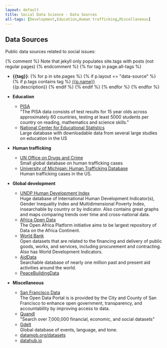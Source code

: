 ```yaml
---
layout: default
title: Social Data Science - Data Sources
all-tags: [Development,Education,Human trafficking,Miscellaneous]
---
```

Data Sources
--------------------------------

Public data sources related to social issues:

{% comment %}
Note that jekyll only populates site.tags with posts (not regular pages)
{% endcomment %}
{% for tag in page.all-tags %}
 - **{{tag}}**:
  {% for p in site.pages %}
    {% if p.layout == "data-source" %}
     {% if p.tags contains tag %}
       <a href={{p.url}}>{{p.name}}</a><br>
       {{p.description}}
     {% endif %}
   {% endif %}
  {% endfor %}
{% endfor %}

- __Education__
    - [PISA](http://www.oecd.org/pisa/)<br>
      "The PISA data consists of test results for 15 year olds across approximately 60 countries, testing at least 5000 students per country on reading, mathematics and science skills."
    - [National Center for Educational Statistics](http://nces.ed.gov/edat/)<br>
      Large database with downloadable data from several large studies on education in the US
- __Human trafficking__
    - [UN Office on Drugs and Crime](http://www.unodc.org/cld/)<br>
      Small global database on human trafficking cases
    - [University of Michigan: Human Trafficking Database](https://www.law.umich.edu/clinical/HuTrafficCases/Pages/searchdatabase.aspx)<br>
      Human trafficking cases in the US.
- __Global development__
    - [UNDP Human Development Index](http://hdr.undp.org/en/data/profiles/)<br>
      Huge database of International Human Development Indicator(s), Gender Inequality Index and Multidimensional Poverty Index, insearchable by country or by indicator.  Also contains great graphs and maps comparing trends over time and cross-national data.
    - [Africa Open Data](http://africaopendata.org/)<br>
      The Open Africa Platform initiative aims to be largest repository of Data on the Africa Continent. 
    - [World Bank](http://data.worldbank.org/)<br>
      Open datasets that are related to the financing and delivery of public goods, works, and services, including procurement and contracting. Also has World Development Indicators.
    - [AidData](http://aiddata.org/)<br>
      Searchable database of nearly one million past and present aid activities around the world.
    - [PeaceBuildingData](peacebuildingdata.org)
- __Miscellaneous__
    - [San Francisco Data](https://data.sfgov.org/)<br>
      The Open Data Portal is is provided by the City and County of San Francisco to enhance open government, transparency, and accountability by improving access to data.
    - [Quandl](http://www.quandl.com)<br>
      "Search over 7,000,000 financial, economic, and social datasets"
    - [Gdelt](http://gdelt.utdallas.edu/)<br>
      Global database of events, language, and tone.
    - [datamob.org/datasets](http://datamob.org/datasets)
    - [datahub.io](http://datahub.io)
